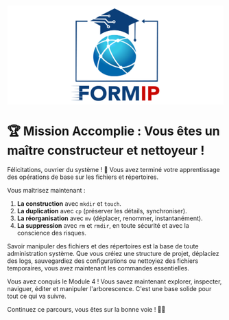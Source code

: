 ![Formip](../assets/formip_logo_padded.png)
# 🏆 Mission Accomplie : Vous êtes un maître constructeur et nettoyeur !

Félicitations, ouvrier du système ! 🎉 Vous avez terminé votre apprentissage des opérations de base sur les fichiers et répertoires.

Vous maîtrisez maintenant :
1. **La construction** avec `mkdir` et `touch`.
2. **La duplication** avec `cp` (préserver les détails, synchroniser).
3. **La réorganisation** avec `mv` (déplacer, renommer, instantanément).
4. **La suppression** avec `rm` et `rmdir`, en toute sécurité et avec la conscience des risques.

Savoir manipuler des fichiers et des répertoires est la base de toute administration système. Que vous créiez une structure de projet, déplaciez des logs, sauvegardiez des configurations ou nettoyiez des fichiers temporaires, vous avez maintenant les commandes essentielles.

Vous avez conquis le Module 4 ! Vous savez maintenant explorer, inspecter, naviguer, éditer et manipuler l'arborescence. C'est une base solide pour tout ce qui va suivre.

Continuez ce parcours, vous êtes sur la bonne voie ! 🐧✨